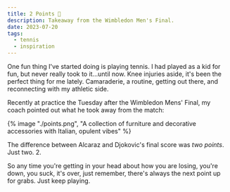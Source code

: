 ```yaml
---
title: 2 Points 🎾
description: Takeaway from the Wimbledon Men's Final.
date: 2023-07-20
tags:
  - tennis	
  - inspiration
---
```

One fun thing I've started doing is playing tennis. I had played as a kid for fun, but never really took to it...until now. Knee injuries aside, it's been the perfect thing for me lately. Camaraderie, a routine, getting out there, and reconnecting with my athletic side.

Recently at practice the Tuesday after the Wimbledon Mens' Final, my coach pointed out what he took away from the match:

{% image "./points.png", "A collection of furniture and decorative accessories with Italian, opulent vibes" %}

The difference between Alcaraz and Djokovic's final score was *two points*. 
Just two.
2.

So any time you're getting in your head about how you are losing, you're down, you suck, it's over, just remember, there's always the next point up for grabs. Just keep playing.